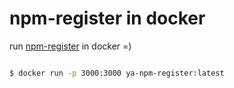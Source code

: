 # npm-register in docker

run [npm-register](https://github.com/jdxcode/npm-register) in docker =)

```bash

$ docker run -p 3000:3000 ya-npm-register:latest

```
